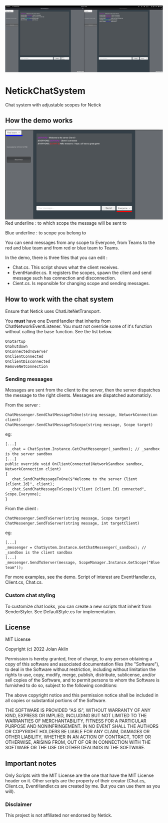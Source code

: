 ![Presentation image](/Readme-images/main-image.png)
# NetickChatSystem
Chat system with adjustable scopes for Netick
## How the demo works
![Presentation image](/Readme-images/scopes.png)
Red underline : to which scope the message will be sent to

Blue underline : to scope you belong to

You can send messages from any scope to Everyone, from Teams to the red and blue team and from red or blue team to Teams.

In the demo, there is three files that you can edit :
* Chat.cs. This script shows what the client receives.
* EventHandler.cs. It registers the scopes, spawn the client and send message such has connection and disconnection.
* Cient.cs. Is reponsible for changing scope and sending messages.

## How to work with the chat system
Ensure that Netick uses ChatLiteNetTransport.

You **must** have one EventHandler that inherits from ChatNetworkEventListener. You must not override some of it's function without calling the base function. See the list below.
```
OnStartup
OnShutdown
OnConnectedToServer
OnClientConnected
OnClientDisconnected
RemoveNetConnection
```
### Sending messages
Messages are sent from the client to the server, then the server dispatches the message to the right clients. Messages are dispatched automaticly.

From the server :
```
ChatMessenger.SendChatMessageToOne(string message, NetworkConnection client)
ChatMessenger.SendChatMessageToScope(string message, Scope target)
```
eg:
```
[...]
  _chat = ChatSystem.Instance.GetChatMessenger(_sandbox); // _sandbox is the server sandbox
[...]
public override void OnClientConnected(NetworkSandbox sandbox, NetworkConnection client)
{
  _chat.SendChatMessageToOne($"Welcome to the server Client {client.Id}", client);
  _chat.SendChatMessageToScope($"Client {client.Id} connected", Scope.Everyone);
}
```
From the client :
```
ChatMessenger.SendToServer(string message, Scope target)
ChatMessenger.SendToServer(string message, int targetClient)
```
eg:
```
[...]
_messenger = ChatSystem.Instance.GetChatMessenger(_sandbox); // _sandbox is the client sandbox
[...]
_messenger.SendToServer(message, ScopeManager.Instance.GetScope("Blue team"));
```
For more examples, see the demo. Script of interest are EventHandler.cs, Client.cs, Chat.cs.

### Custom chat styling
To customize chat looks, you can create a new scripts that inherit from SenderStyler. See DefaultStyle.cs for implementation.
## License
MIT License

Copyright (c) 2022 Jolan Aklin

Permission is hereby granted, free of charge, to any person obtaining a copy of this software and associated documentation files (the "Software"), to deal in the Software without restriction, including without limitation the rights to use, copy, modify, merge, publish, distribute, sublicense, and/or sell copies of the Software, and to permit persons to whom the Software is furnished to do so, subject to the following conditions:

The above copyright notice and this permission notice shall be included in all copies or substantial portions of the Software.

THE SOFTWARE IS PROVIDED "AS IS", WITHOUT WARRANTY OF ANY KIND, EXPRESS OR IMPLIED, INCLUDING BUT NOT LIMITED TO THE WARRANTIES OF MERCHANTABILITY, FITNESS FOR A PARTICULAR PURPOSE AND NONINFRINGEMENT. IN NO EVENT SHALL THE AUTHORS OR COPYRIGHT HOLDERS BE LIABLE FOR ANY CLAIM, DAMAGES OR OTHER LIABILITY, WHETHER IN AN ACTION OF CONTRACT, TORT OR OTHERWISE, ARISING FROM, OUT OF OR IN CONNECTION WITH THE SOFTWARE OR THE USE OR OTHER DEALINGS IN THE SOFTWARE.
## Important notes
Only Scripts with the MIT License are the one that have the MIT License header on it. Other scripts are the property of their creator (Chat.cs, Client.cs, EventHandler.cs are created by me. But you can use them as you will).
### Disclaimer
This project is not affiliated nor endorsed by Netick. 
